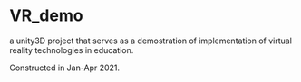 # VR_demo
 
a unity3D project that serves as a demostration of implementation of virtual reality technologies in education.

Constructed in Jan-Apr 2021.
